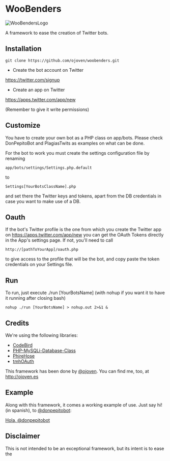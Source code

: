 WooBenders
==============
![WooBendersLogo](http://ojoven.es/wp-content/uploads/2014/11/woobenders1.png "WooBenders Logo")

A framework to ease the creation of Twitter bots.


Installation
------------------

    git clone https://github.com/ojoven/woobenders.git


* Create the bot account on Twitter

https://twitter.com/signup

* Create an app on Twitter

https://apps.twitter.com/app/new

(Remember to give it write permissions)

Customize
------------------
You have to create your own bot as a PHP class on app/bots. Please check DonPepitoBot and PlagiasTwits as examples on what can be done.

For the bot to work you must create the settings configuration file by renaming

    app/bots/settings/Settings.php.default

to

    Settings[YourBotsClassName].php

and set there the Twitter keys and tokens, apart from the DB credentials in case you want to make use of a DB.

Oauth
------------------
If the bot's Twitter profile is the one from which you create the Twitter app on https://apps.twitter.com/app/new
you can get the OAuth Tokens directly in the App's settings page. If not, you'll need to call

    http://[pathToYourApp]/oauth.php

to give access to the profile that will be the bot, and copy paste the
token credentials on your Settings file.

Run
------------------
To run, just execute ./run [YourBotsName] (with nohup if you want it to have it running after closing bash)

    nohup ./run [YourBotsName] > nohup.out 2>&1 &

Credits
------------------

We're using the following libraries:

* [CodeBird](https://github.com/jublonet/codebird-php)
* [PHP-MySQLi-Database-Class](https://github.com/joshcam/PHP-MySQLi-Database-Class)
* [PhireHose](https://github.com/fennb/phirehose)
* [tmhOAuth](https://github.com/themattharris/tmhOAuth)

This framework has been done by [@ojoven](http://twitter.com/ojoven). You can find me, too, at http://ojoven.es

Example
----------------
Along with this framework, it comes a working example of use. Just say hi! (in spanish), to [@donpepitobot](http://twitter.com/donpepitobot):

[Hola, @donpepitobot](https://twitter.com/intent/tweet?text=Hola,+@donpepitobot)

Disclaimer
----------------
This is not intended to be an exceptional framework, but its intent is to ease the
